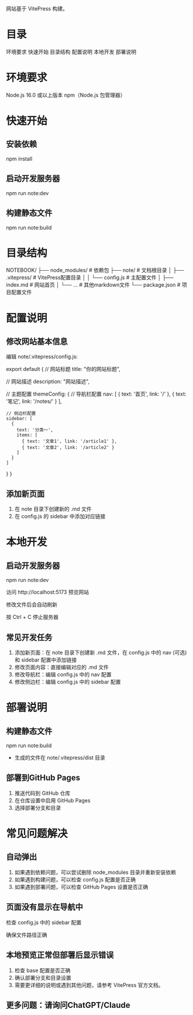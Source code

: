 网站基于 VitePress 构建。

# 目录

环境要求
快速开始
目录结构
配置说明
本地开发
部署说明

# 环境要求
Node.js 16.0 或以上版本
npm（Node.js 包管理器）

# 快速开始

## 安装依赖
npm install

## 启动开发服务器
npm run note:dev

## 构建静态文件
npm run note:build

# 目录结构
NOTEBOOK/
├── node_modules/          # 依赖包
├── note/                 # 文档根目录
│   ├── .vitepress/      # VitePress配置目录
│   │   └── config.js    # 主配置文件
│   ├── index.md         # 网站首页
│   └── ...              # 其他markdown文件
└── package.json         # 项目配置文件

# 配置说明

## 修改网站基本信息

编辑 note/.vitepress/config.js:

export default {
  // 网站标题
  title: "你的网站标题",
  
  // 网站描述
  description: "网站描述",
  
  // 主题配置
  themeConfig: {
    // 导航栏配置
    nav: [
      { text: '首页', link: '/' },
      { text: '笔记', link: '/notes/' }
    ],
    
    // 侧边栏配置
    sidebar: [
      {
        text: '分类一',
        items: [
          { text: '文章1', link: '/article1' },
          { text: '文章2', link: '/article2' }
        ]
      }
    ]
  }
}

## 添加新页面

1. 在 note 目录下创建新的 .md 文件
2. 在 config.js 的 sidebar 中添加对应链接

# 本地开发

## 启动开发服务器
npm run note:dev

访问 http://localhost:5173 预览网站

修改文件后会自动刷新

按 Ctrl + C 停止服务器

## 常见开发任务

1. 添加新页面：在 note 目录下创建新 .md 文件，在 config.js 中的 nav (可选) 和 sidebar 配置中添加链接
2. 修改页面内容：直接编辑对应的 .md 文件
3. 修改导航栏：编辑 config.js 中的 nav 配置
4. 修改侧边栏：编辑 config.js 中的 sidebar 配置

# 部署说明
## 构建静态文件
npm run note:build
- 生成的文件在 note/.vitepress/dist 目录

## 部署到GitHub Pages

1. 推送代码到 GitHub 仓库
2. 在仓库设置中启用 GitHub Pages
3. 选择部署分支和目录

# 常见问题解决

## 自动弹出
1. 如果遇到依赖问题，可以尝试删除 node_modules 目录并重新安装依赖
2. 如果遇到构建问题，可以检查 config.js 配置是否正确
3. 如果遇到部署问题，可以检查 GitHub Pages 设置是否正确

## 页面没有显示在导航中

检查 config.js 中的 sidebar 配置

确保文件路径正确

## 本地预览正常但部署后显示错误
1. 检查 base 配置是否正确
2. 确认部署分支和目录设置
3. 需要更详细的说明或遇到其他问题，请参考 VitePress 官方文档。

## 更多问题：请询问ChatGPT/Claude